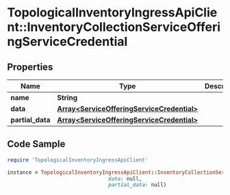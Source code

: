 # TopologicalInventoryIngressApiClient::InventoryCollectionServiceOfferingServiceCredential

## Properties

Name | Type | Description | Notes
------------ | ------------- | ------------- | -------------
**name** | **String** |  | 
**data** | [**Array&lt;ServiceOfferingServiceCredential&gt;**](ServiceOfferingServiceCredential.md) |  | [optional] 
**partial_data** | [**Array&lt;ServiceOfferingServiceCredential&gt;**](ServiceOfferingServiceCredential.md) |  | [optional] 

## Code Sample

```ruby
require 'TopologicalInventoryIngressApiClient'

instance = TopologicalInventoryIngressApiClient::InventoryCollectionServiceOfferingServiceCredential.new(name: null,
                                 data: null,
                                 partial_data: null)
```


